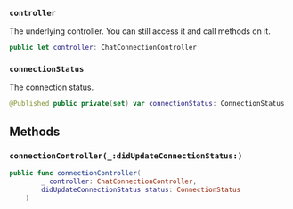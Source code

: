 
### `controller`

The underlying controller. You can still access it and call methods on it.

``` swift
public let controller: ChatConnectionController
```

### `connectionStatus`

The connection status.

``` swift
@Published public private(set) var connectionStatus: ConnectionStatus
```

## Methods

### `connectionController(_:didUpdateConnectionStatus:)`

``` swift
public func connectionController(
        _ controller: ChatConnectionController,
        didUpdateConnectionStatus status: ConnectionStatus
    ) 
